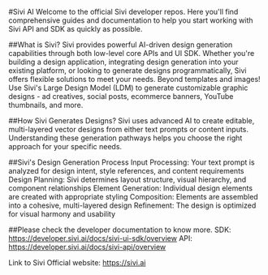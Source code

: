 #Sivi AI
Welcome to the official Sivi developer repos. Here you'll find comprehensive guides and documentation to help you start working with Sivi API and SDK as quickly as possible.

##What is Sivi?
Sivi provides powerful AI-driven design generation capabilities through both low-level core APIs and UI SDK. Whether you're building a design application, integrating design generation into your existing platform, or looking to generate designs programmatically, Sivi offers flexible solutions to meet your needs. Beyond templates and images! Use Sivi's Large Design Model (LDM) to generate customizable graphic designs - ad creatives, social posts, ecommerce banners, YouTube thumbnails, and more.

##How Sivi Generates Designs?
Sivi uses advanced AI to create editable, multi-layered vector designs from either text prompts or content inputs. Understanding these generation pathways helps you choose the right approach for your specific needs.

##Sivi's Design Generation Process
Input Processing: Your text prompt is analyzed for design intent, style references, and content requirements
Design Planning: Sivi determines layout structure, visual hierarchy, and component relationships
Element Generation: Individual design elements are created with appropriate styling
Composition: Elements are assembled into a cohesive, multi-layered design
Refinement: The design is optimized for visual harmony and usability

##Please check the developer documentation to know more.
SDK: https://developer.sivi.ai/docs/sivi-ui-sdk/overview
API: https://developer.sivi.ai/docs/sivi-api/overview

Link to Sivi Official website: https://sivi.ai

